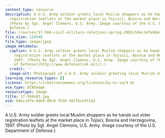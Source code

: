 ```yaml
---
content_type: resource
description: A U.S. Army soldier greets local Muslim shoppers as he hands out voter
  registration leaflets at the market place in Tojsici, Bosnia and Herzegovina, 1997.
  (Photo by Sgt. Angel Clemons, U.S. Army. Image courtesy of the U.S. Department of
  Defense.)
file: /courses/17-584-civil-military-relations-spring-2003/bdec14fe9de0d0c8fb163827bce5f142_17-584s03.jpg
file_size: 124548
file_type: image/jpeg
image_metadata:
  caption: A U.S. Army soldier greets local Muslim shoppers as he hands out voter
    registration leaflets at the market place in Tojsici, Bosnia and Herzegovina,
    1997. (Photo by Sgt. Angel Clemons, U.S. Army. Image courtesy of the [U.S. Department
    of Defense](http://www.defenselink.mil/).)
  credit: ''
  image-alt: Photogrpah of a U.S. Army soldier greeting local Muslim shoppers.
learning_resource_types: []
license: https://creativecommons.org/licenses/by-nc-sa/4.0/
ocw_type: OCWImage
resourcetype: Image
title: 17-584s03.jpg
uid: bdec14fe-9de0-d0c8-fb16-3827bce5f142
---
```

A U.S. Army soldier greets local Muslim shoppers as he hands out voter registration leaflets at the market place in Tojsici, Bosnia and Herzegovina, 1997. (Photo by Sgt. Angel Clemons, U.S. Army. Image courtesy of the U.S. Department of Defense.)